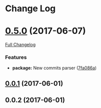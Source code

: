 # Change Log


<a name="0.5.0"></a>
# [0.5.0](https://github.com/design4pro/release-me/tree/v0.5.0) (2017-06-07)

[Full Changelog](https://github.com/design4pro/release-me/compare/v0.0.1...v0.5.0)


### Features

* **package:** New commits parser ([7fa086a](https://github.com/design4pro/release-me/commit/7fa086a))<br>


<a name="0.0.1"></a>
## [0.0.1](https://github.com/design4pro/changelog/compare/v0.0.2...v0.0.1) (2017-06-01)



<a name="0.0.2"></a>
## 0.0.2 (2017-06-01)

